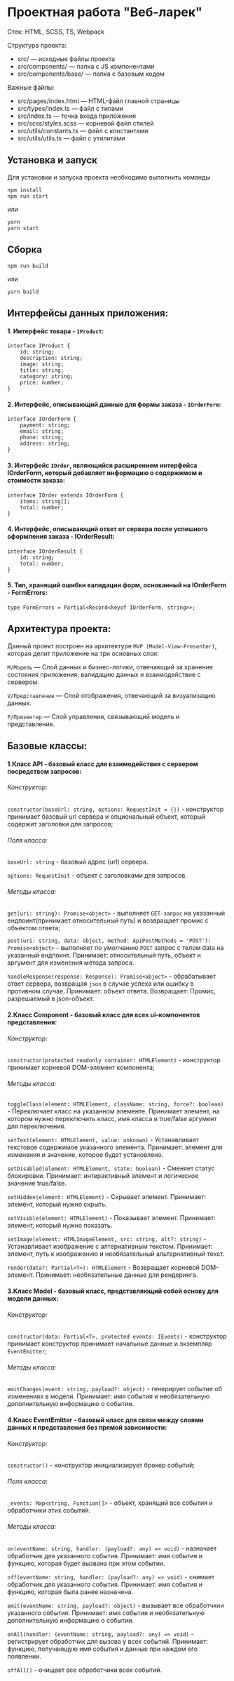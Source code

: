 # Проектная работа "Веб-ларек"

Стек: HTML, SCSS, TS, Webpack

Структура проекта:
- src/ — исходные файлы проекта
- src/components/ — папка с JS компонентами
- src/components/base/ — папка с базовым кодом

Важные файлы:
- src/pages/index.html — HTML-файл главной страницы
- src/types/index.ts — файл с типами
- src/index.ts — точка входа приложения
- src/scss/styles.scss — корневой файл стилей
- src/utils/constants.ts — файл с константами
- src/utils/utils.ts — файл с утилитами

## Установка и запуск
Для установки и запуска проекта необходимо выполнить команды

```
npm install
npm run start
```

или

```
yarn
yarn start
```
## Сборка

```
npm run build
```

или

```
yarn build
```

## Интерфейсы данных приложения: 

#### 1. Интерфейс товара - `IProduct`:

```
interface IProduct {
    id: string;
    description: string;
    image: string;
    title: string;
    category: string;
    price: number;
}
```

#### 2. Интерфейс, описывающий данные для формы заказа - `IOrderForm`:

```
interface IOrderForm {
    payment: string;
    email: string;
    phone: string;
    address: string;
}
```

#### 3. Интерфейс `IOrder`, являющийся расширением интерфейса IOrderForm, который добавляет информацию о содержимом и стоимости заказа:

```
interface IOrder extends IOrderForm {
    items: string[];
    total: number;
}
```

#### 4. Интерфейс, описывающий ответ от сервера после успешного оформления заказа - IOrderResult:

```
interface IOrderResult {
    id: string;
    total: number;
}
```

#### 5. Тип, хранящий ошибки валидации форм, основанный на IOrderForm - FormErrors:

```
type FormErrors = Partial<Record<keyof IOrderForm, string>>;
```

## Архитектура проекта: 

Данный проект построен на архитектуре `MVP (Model-View-Presenter)`, которая делит приложение на три основных слоя:

`M/Модель` — Слой данных и бизнес-логики, отвечающий за хранение состояния приложения, валидацию данных и взаимодействие с сервером.

`V/Представление` — Слой отображения, отвечающий за визуализацию данных.

`P/Презентер` — Слой управления, связывающий модель и представление. 

## Базовые классы:

#### 1.Класс API - базовый класс для взаимодействия с сервером посредством запросов:

###### Конструктор: 

`constructor(baseUrl: string, options: RequestInit = {})` - конструктор принимает базовый url сервера и опциональный объект, который содержит заголовки для запросов;

###### Поля класса:

`baseUrl: string` - базовый адрес (url) сервера.

`options: RequestInit` - объект с заголовками для запросов.

###### Методы класса: 

`get(uri: string): Promise<object>` - выполняет `GET-запрос` на указанный ендпоинт(принимает относительный путь) и возвращает промис с объектом ответа;

`post(uri: string, data: object, method: ApiPostMethods = 'POST'): Promise<object>` - выполняет по умолчанию `POST` запрос с телом data на указанный ендпоинт. Принимает: относительный путь, объект и аргумент для изменения метода запроса.

`handleResponse(response: Response): Promise<object>` - обрабатывает ответ сервера, возвращая `json` в случае успеха или ошибку в противном случае. Принимает: объект ответа. Возвращает: Промис, разрешаемый в json-объект.


#### 2.Класс Component - базовый класс для всех ui-компонентов представления:

###### Конструктор: 

`constructor(protected readonly container: HTMLElement)` - конструктор принимает корневой DOM-элемент компонента;

###### Методы класса: 

`toggleClass(element: HTMLElement, className: string, force?: boolean)` - Переключает класс на указанном элементе. Принимает элемент, на котором нужно переключить класс, имя класса и true/false аргумент для переключения.

`setText(element: HTMLElement, value: unknown)` - Устанавливает текстовое содержимое указанного элемента. Принимает: элемент для изменения и значение, которое будет установлено.

`setDisabled(element: HTMLElement, state: boolean)` - Сменяет статус блокировки. Принимает: интерактивный элемент и логическое значение true/false.

`setHidden(element: HTMLElement)` - Скрывает элемент. Принимает: элемент, который нужно скрыть.

`setVisible(element: HTMLElement)` - Показывает элемент. Принимает: элемент, который нужно показать.

`setImage(element: HTMLImageElement, src: string, alt?: string)` - Устанавливает изображение с алтернативным текстом. Принимает: элемент, путь к изображению и необязательный альтернативный текст.

`render(data?: Partial<T>): HTMLElement` - Возвращает корневой DOM-элемент. Принимает: необязательные данные для рендеринга.


#### 3.Класс Model - базовый класс, представляющий собой основу для модели данных:

###### Конструктор: 

`constructor(data: Partial<T>, protected events: IEvents)` - конструктор принимает конструктор принимает начальные данные и экземпляр `EventEmitter`;


###### Методы класса: 

`emitChanges(event: string, payload?: object)` - генерирует событие об изменениях в модели. Принимает: имя события и необязательную дополнительную информацию о событии.


#### 4.Класс EventEmitter - базовый класс для связи между слоями данных и представления без прямой зависимости:

###### Конструктор: 

`constructor()` - конструктор инициализирует брокер событий;

###### Поля класса:

`_events: Map<string, Function[]>` - объект, хранящий все события и обработчики этих событий.

###### Методы класса: 

`on(eventName: string, handler: (payload?: any) => void)` - назначает обработчик для указанного события. Принимает: имя события и функцию, которая будет вызвана при этом событии.

`off(eventName: string, handler: (payload?: any) => void)` - снимает обработчик для указанного события. Принимает: имя события и функцию, которая была ранее назначена.

`emit(eventName: string, payload?: object)` - вызывает все обработчкии указанного события. Принимает: имя события и необязательную дополнительную информацию о событии.

`onAll(handler: (eventName: string, payload?: any) => void)` - регистрирует обработчик для вызова у всех событий. Принимает: функцию, получающую имя события и данные при каждом его появлении.

`offAll()` - очищает все обработчики всех событий.











